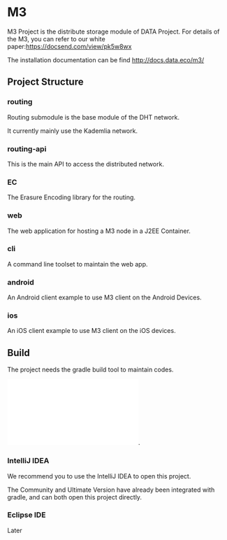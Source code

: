 # M3

M3 Project is the distribute storage module of DATA Project. For details of the M3, you can refer to our white paper:https://docsend.com/view/pk5w8wx

The installation documentation can be find http://docs.data.eco/m3/

## Project Structure

### routing

Routing submodule is the base module of the DHT network.

It currently mainly use the Kademlia network. 

### routing-api

This is the main API to access the distributed network.

### EC

The Erasure Encoding library for the routing.

### web

The web application for hosting a M3 node in a J2EE Container.

### cli

A command line toolset to maintain the web app.

### android

An Android client example to use M3 client on the Android Devices.

### ios

An iOS client example to use M3 client on the iOS devices.      

## Build

The project needs the gradle build tool to maintain codes.

![See build instruction details](docs/Start.md). 

### IntelliJ IDEA

We recommend you to use the IntelliJ IDEA to open this project.

The Community and Ultimate Version have already been integrated with gradle, and can both open this project directly.

### Eclipse IDE

Later

